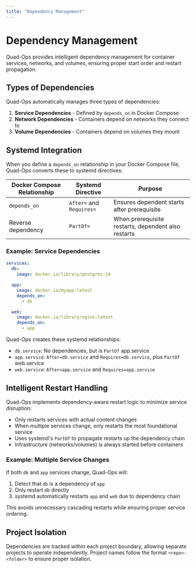 ```yaml
---
title: "Dependency Management"
---
```


# Dependency Management

Quad-Ops provides intelligent dependency management for container services, networks, and volumes, ensuring proper start order and restart propagation.

## Types of Dependencies

Quad-Ops automatically manages three types of dependencies:

1. **Service Dependencies** - Defined by `depends_on` in Docker Compose
2. **Network Dependencies** - Containers depend on networks they connect to
3. **Volume Dependencies** - Containers depend on volumes they mount

## Systemd Integration

When you define a `depends_on` relationship in your Docker Compose file, Quad-Ops converts these to systemd directives:

| Docker Compose Relationship | Systemd Directive | Purpose |
|-----------------------------|-------------------|-------------------|
| `depends_on` | `After=` and `Requires=` | Ensures dependent starts after prerequisite |
| Reverse dependency | `PartOf=` | When prerequisite restarts, dependent also restarts |

### Example: Service Dependencies

```yaml
services:
  db:
    image: docker.io/library/postgres:14

  app:
    image: docker.io/myapp:latest
    depends_on:
      - db

  web:
    image: docker.io/library/nginx:latest
    depends_on:
      - app
```

Quad-Ops creates these systemd relationships:

- `db.service`: No dependencies, but is `PartOf` app.service
- `app.service`: `After=db.service` and `Requires=db.service`, plus `PartOf` web.service
- `web.service`: `After=app.service` and `Requires=app.service`

## Intelligent Restart Handling

Quad-Ops implements dependency-aware restart logic to minimize service disruption:

- Only restarts services with actual content changes
- When multiple services change, only restarts the most foundational service
- Uses systemd's `PartOf` to propagate restarts up the dependency chain
- Infrastructure (networks/volumes) is always started before containers

### Example: Multiple Service Changes

If both `db` and `app` services change, Quad-Ops will:

1. Detect that `db` is a dependency of `app`
2. Only restart `db` directly
3. systemd automatically restarts `app` and `web` due to dependency chain

This avoids unnecessary cascading restarts while ensuring proper service ordering.

## Project Isolation

Dependencies are tracked within each project boundary, allowing separate projects to operate independently. Project names follow the format `<repo>-<folder>` to ensure proper isolation.